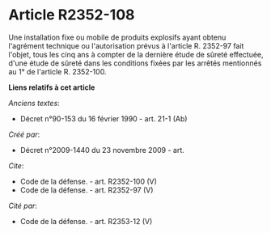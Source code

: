 # Article R2352-108

Une installation fixe ou mobile de produits explosifs ayant obtenu l'agrément technique ou l'autorisation prévus à l'article
R. 2352-97 fait l'objet, tous les cinq ans à compter de la dernière étude de sûreté effectuée, d'une étude de sûreté dans les
conditions fixées par les arrêtés mentionnés au 1° de l'article R. 2352-100.

**Liens relatifs à cet article**

_Anciens textes_:

  - Décret n°90-153 du 16 février 1990 - art. 21-1 (Ab)

_Créé par_:

  - Décret n°2009-1440 du 23 novembre 2009 - art.

_Cite_:

  - Code de la défense. - art. R2352-100 (V)
  - Code de la défense. - art. R2352-97 (V)

_Cité par_:

  - Code de la défense. - art. R2353-12 (V)
